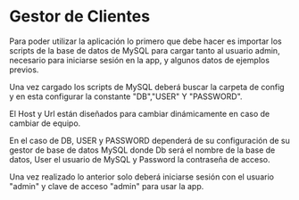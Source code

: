 
# Gestor de Clientes

Para poder utilizar la aplicación lo primero que debe 
hacer es importar los scripts de la base de datos de 
MySQL para cargar tanto al usuario admin, necesario para
iniciarse sesión en la app, y algunos datos de ejemplos previos.

Una vez cargado los scripts de MySQL deberá buscar
la carpeta de config y en esta configurar la constante
"DB","USER" Y "PASSWORD".

El Host y Url están diseñados para cambiar dinámicamente
en caso de cambiar de equipo.

En el caso de DB, USER y PASSWORD dependerá de su
configuración de su gestor de base de datos MySQL
donde Db será el nombre de la base de datos, User el
usuario de MySQL y Password la contraseña de acceso.

Una vez realizado lo anterior solo deberá iniciarse sesión con
el usuario "admin" y clave de acceso "admin" para usar la app.

